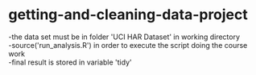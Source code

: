 getting-and-cleaning-data-project
=================================
-the data set must be in folder 'UCI HAR Dataset' in working directory   
-source('run_analysis.R') in order to execute the script doing the course work   
-final result is stored in variable 'tidy'   

 
